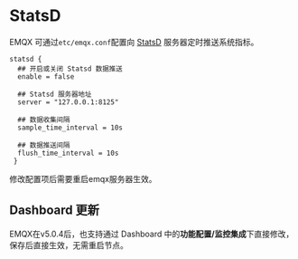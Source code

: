 # StatsD

EMQX 可通过`etc/emqx.conf`配置向 [StatsD](https://github.com/statsd/statsd) 服务器定时推送系统指标。


```
statsd {
  ## 开启或关闭 Statsd 数据推送
  enable = false

  ## Statsd 服务器地址
  server = "127.0.0.1:8125"

  ## 数据收集间隔
  sample_time_interval = 10s

  ## 数据推送间隔
  flush_time_interval = 10s
 }

```

修改配置项后需要重启emqx服务器生效。

## Dashboard 更新

EMQX在v5.0.4后，也支持通过 Dashboard 中的**功能配置/监控集成**下直接修改，保存后直接生效，无需重启节点。

